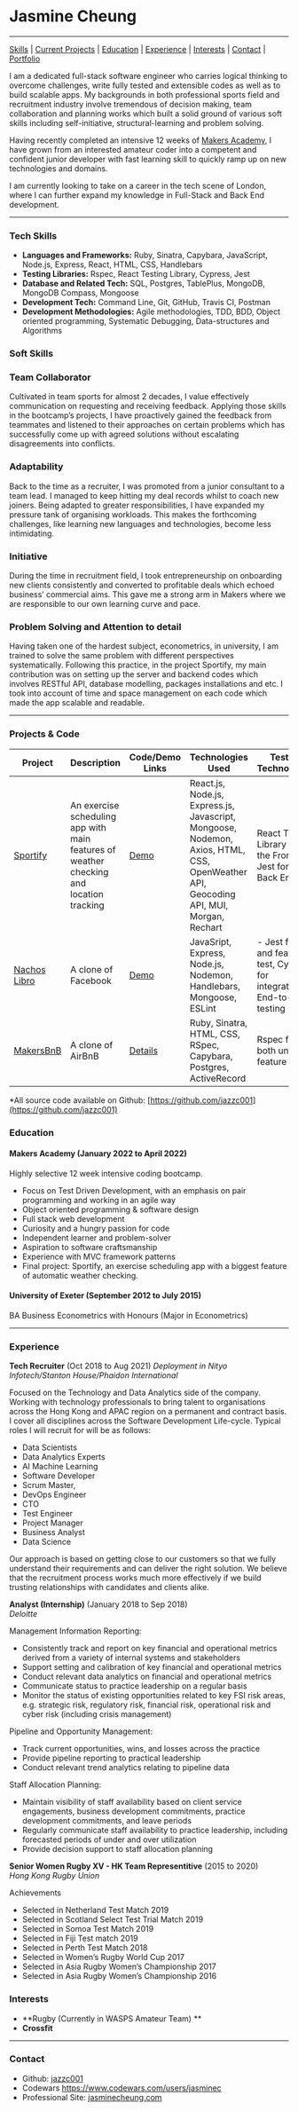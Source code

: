 # Jasmine Cheung
***
[Skills](#tech-skills) | [Current Projects](#projects) | [Education](#education) | [Experience](#experience) | [Interests](#interests) | [Contact](#contact) |
[Portfolio](https://jasminecheung.netlify.app/)

I am a dedicated full-stack software engineer who carries logical thinking to overcome challenges, write fully tested and extensible codes as well as to build scalable apps. My backgrounds in both professional sports field and recruitment industry involve tremendous of decision making, team collaboration and planning works which built a solid ground of various soft skills including self-initiative, structural-learning and problem solving. 

Having recently completed an intensive 12 weeks of [Makers Academy](https://github.com/makersacademy), I have grown from an interested amateur coder into a competent and confident junior developer with fast learning skill to quickly ramp up on new technologies and domains.

I am currently looking to take on a career in the tech scene of London, where I can further expand my knowledge in Full-Stack and Back End development.
***

### <a name="tech-skills"> Tech Skills</a>

-	**Languages and Frameworks:** Ruby, Sinatra, Capybara, JavaScript, Node.js, Express, React, HTML, CSS, Handlebars
-	**Testing Libraries:** Rspec, React Testing Library, Cypress, Jest
-	**Database and Related Tech:** SQL, Postgres, TablePlus, MongoDB, MongoDB Compass, Mongoose
-	**Development Tech:** Command Line, Git, GitHub, Travis CI, Postman
-	**Development Methodologies:** Agile methodologies, TDD, BDD, Object oriented programming, Systematic Debugging, Data-structures and Algorithms



### <a name="soft-skills"> Soft Skills</a>

### **Team Collaborator** 
Cultivated in team sports for almost 2 decades, I value effectively communication on requesting and receiving feedback.  Applying those skills in the bootcamp’s projects, I have proactively gained the feedback from teammates and listened to their approaches on certain problems which has successfully come up with agreed solutions without escalating disagreements into conflicts.
### **Adaptability** 
Back to the time as a recruiter, I was promoted from a junior consultant to a team lead.  I managed to keep hitting my deal records whilst to coach new joiners.  Being adapted to greater responsibilities, I have expanded my pressure tank of organising workloads.  This makes the forthcoming challenges, like learning new languages and technologies, become less intimidating. 
### **Initiative** 
During the time in recruitment field, I took entrepreneurship on onboarding new clients consistently and converted to profitable deals which echoed business’ commercial aims.  This gave me a strong arm in Makers where we are responsible to our own learning curve and pace.
### **Problem Solving and Attention to detail**
Having taken one of the hardest subject, econometrics, in university, I am trained to solve the same problem with different perspectives systematically.  Following this practice, in the project Sportify, my main contribution was on setting up the server and backend codes which involves RESTful API, database modelling, packages installations and etc.  I took into account of time and space management on each code which made the app scalable and readable. 



***

### <a name="projects">Projects & Code</a>
Project | Description | Code/Demo Links | Technologies Used | Testing Technologies
--- | --- | --- | --- | ---
[Sportify](https://github.com/jazzc001/sportify) | An exercise scheduling app with main features of weather checking and location tracking | [Demo](https://cloud.githubusercontent.com/assets/12953472/18688443/6021e65e-7f7c-11e6-9479-6ad58e3ab834.png) | React.js, Node.js, Express.js, Javascript, Mongoose, Nodemon, Axios, HTML, CSS, OpenWeather API, Geocoding API, MUI, Morgan, Rechart | React Testing Library for the Front End, Jest for the Back End
[Nachos Libro](https://github.com/jazzc001/Acebook-nacho-libro) | A clone of Facebook | [Demo](https://github.com/jazzc001/Acebook-nacho-libro/blob/main/docs/nacho_libro_timeline.gif)| JavaSript, Express, Node.js, Nodemon, Handlebars, Mongoose, ESLint  | - Jest for unit and feature test, Cypress for integration End-to-end testing
[MakersBnB](https://github.com/jazzc001/MakersBnB) | A clone of AirBnB | [Details](https://github.com/jazzc001/MakersBnB)  | Ruby, Sinatra, HTML, CSS, RSpec, Capybara, Postgres, ActiveRecord | Rspec for both unit and feature tests



*All source code available on Github: [https://github.com/jazzc001](https://github.com/jazzc001)


### <a name="education">Education</a>

#### Makers Academy (January 2022 to April 2022)
Highly selective 12 week intensive coding bootcamp.

- Focus on Test Driven Development, with an emphasis on pair programming and working in an agile way
- Object oriented programming & software design
- Full stack web development
- Curiosity and a hungry passion for code
- Independent learner and problem-solver
- Aspiration to software craftsmanship
- Experience with MVC framework patterns
- Final project: Sportify, an exercise scheduling app with a biggest feature of automatic weather checking.

#### University of Exeter (September 2012 to July 2015)

BA Business Econometrics with Honours (Major in Econometrics)

***

### <a name="experience">Experience</a>

**Tech Recruiter** (Oct 2018 to Aug 2021)
*Deployment in Nityo Infotech/Stanton House/Phaidon International*

Focused on the Technology and Data Analytics side of the company. Working with technology professionals to bring talent to organisations across the Hong Kong and APAC region on a permanent and contract basis. I cover all disciplines across the Software Development Life-cycle. Typical roles I will recruit for will be as follows:

- Data Scientists
- Data Analytics Experts
- AI Machine Learning
- Software Developer
- Scrum Master,
- DevOps Engineer
- CTO
- Test Engineer
- Project Manager
- Business Analyst
- Data Science

Our approach is based on getting close to our customers so that we fully understand their requirements and can deliver the right solution. We believe that the recruitment process works much more effectively if we build trusting relationships with candidates and clients alike.

**Analyst (Internship)** (January 2018 to Sep 2018)    
*Deloitte*  

Management Information Reporting: 
- Consistently track and report on key financial and operational metrics derived from a variety of internal systems and stakeholders
- Support setting and calibration of key financial and operational metrics
- Conduct relevant data analytics on financial and operational metrics
- Communicate status to practice leadership on a regular basis
- Monitor the status of existing opportunities related to key FSI risk areas, e.g. strategic risk, regulatory risk, financial risk, operational risk and cyber risk (including crisis management)

Pipeline and Opportunity Management: 
- Track current opportunities, wins, and losses across the practice
- Provide pipeline reporting to practical leadership
- Conduct relevant trend analytics relating to pipeline data

Staff Allocation Planning: 
- Maintain visibility of staff availability based on client service engagements, business development commitments, practice development commitments, and leave periods
- Regularly communicate staff availability to practice leadership, including forecasted periods of under and over utilization
- Provide decision support to staff allocation planning

**Senior Women Rugby XV - HK Team Representitive** (2015 to 2020)    
*Hong Kong Rugby Union*  

Achievements
- Selected in Netherland Test Match 2019
- Selected in Scotland Select Test Trial Match 2019
- Selected in Somoa Test Match 2019
- Selected in Fiji Test match 2019
- Selected in Perth Test Match 2018
- Selected in Women’s Rugby World Cup 2017 
- Selected in Asia Rugby Women’s Championship 2017
- Selected in Asia Rugby Women’s Championship 2016

### <a name="interests">Interests</a>

- **Rugby (Currently in WASPS Amateur Team) ** 
- **Crossfit**



***

### <a name="contact">Contact</a>
- Github: [jazzc001](https://github.com/jazzc001)
- Codewars https://www.codewars.com/users/jasminec
- Professional Site: [jasminecheung.com](https://jasminecheung.netlify.app/)
